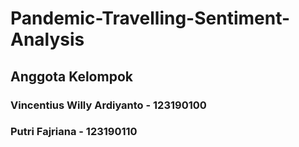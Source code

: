 # Pandemic-Travelling-Sentiment-Analysis

## Anggota Kelompok
### Vincentius Willy Ardiyanto - 123190100
### Putri Fajriana - 123190110
